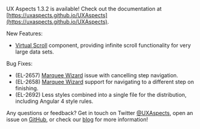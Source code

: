 UX Aspects 1.3.2 is available! Check out the documentation at [https://uxaspects.github.io/UXAspects](https://uxaspects.github.io/UXAspects).

New Features:
* [Virtual Scroll](https://uxaspects.github.io/UXAspects/#/components/scrollbar#virtual-scroll) component, providing infinite scroll functionality for very large data sets.

Bug Fixes:
* (EL-2657) [Marquee Wizard](https://uxaspects.github.io/UXAspects/#/components/wizard#marquee-wizard-ng1) issue with cancelling step navigation.
* (EL-2658) [Marquee Wizard](https://uxaspects.github.io/UXAspects/#/components/wizard#marquee-wizard-ng1) support for navigating to a different step on finishing.
* (EL-2692) Less styles combined into a single file for the distribution, including Angular 4 style rules.

Any questions or feedback? Get in touch on Twitter [@UXAspects](https://twitter.com/UXAspects), open an issue on [GitHub](https://github.com/UXAspects/UXAspects/issues), or check our [blog](https://uxaspects.github.io/UXAspects/#/blog) for more information!